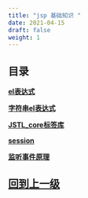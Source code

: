 ```yaml
---
title: "jsp 基础知识 "
date: 2021-04-15
draft: false
weight: 1
---
```






## 目录




**[el表达式](jsp_el基础教程)**


 **[字符串el表达式](jsp_字符串el表达式)**


 **[JSTL_core标签库](jsp_jstl_core标签库)**


**[session](jsp_jstl_session)**


**[监听事件原理](java_监听事件原理)**






## [回到上一级](../)